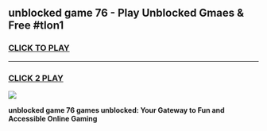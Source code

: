 
## unblocked game 76 - Play Unblocked Gmaes & Free #tlon1
<h3>
<a href="https://premium.freeplayer.one?title=unblocked_game_76&ref=03M">CLICK TO PLAY</a></h3>
<hr>

<h3>
<a href="https://premium.freeplayer.one?title=unblocked_game_76&ref=03M">CLICK 2 PLAY</a>
  
</h3>

<a href="https://premium.freeplayer.one?title=unblocked_game_76&ref=03M"><img src="https://clearcache.store/games.png"></a>


**unblocked game 76 games unblocked: Your Gateway to Fun and Accessible Online Gaming**
